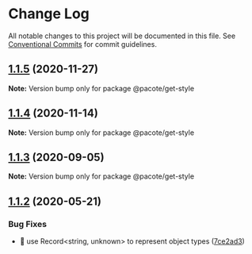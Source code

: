 # Change Log

All notable changes to this project will be documented in this file.
See [Conventional Commits](https://conventionalcommits.org) for commit guidelines.

## [1.1.5](https://github.com/PacoteJS/pacote/compare/@pacote/get-style@1.1.4...@pacote/get-style@1.1.5) (2020-11-27)

**Note:** Version bump only for package @pacote/get-style

## [1.1.4](https://github.com/PacoteJS/pacote/compare/@pacote/get-style@1.1.3...@pacote/get-style@1.1.4) (2020-11-14)

**Note:** Version bump only for package @pacote/get-style

## [1.1.3](https://github.com/PacoteJS/pacote/compare/@pacote/get-style@1.1.2...@pacote/get-style@1.1.3) (2020-09-05)

**Note:** Version bump only for package @pacote/get-style

## [1.1.2](https://github.com/PacoteJS/pacote/compare/@pacote/get-style@1.1.1...@pacote/get-style@1.1.2) (2020-05-21)

### Bug Fixes

- 🐛 use Record<string, unknown> to represent object types ([7ce2ad3](https://github.com/PacoteJS/pacote/commit/7ce2ad3e25762bd86c90771791b0571f99f1ea32))
